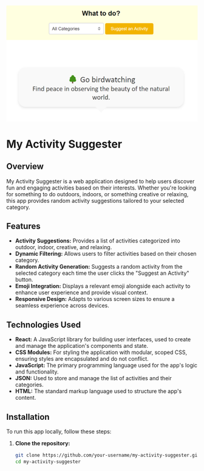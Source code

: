 ![alt text](my-activity-cover.png)

# My Activity Suggester

## Overview

My Activity Suggester is a web application designed to help users discover fun and engaging activities based on their interests. Whether you're looking for something to do outdoors, indoors, or something creative or relaxing, this app provides random activity suggestions tailored to your selected category.

## Features

- **Activity Suggestions:** Provides a list of activities categorized into outdoor, indoor, creative, and relaxing.
- **Dynamic Filtering:** Allows users to filter activities based on their chosen category.
- **Random Activity Generation:** Suggests a random activity from the selected category each time the user clicks the "Suggest an Activity" button.
- **Emoji Integration:** Displays a relevant emoji alongside each activity to enhance user experience and provide visual context.
- **Responsive Design:** Adapts to various screen sizes to ensure a seamless experience across devices.

## Technologies Used

- **React:** A JavaScript library for building user interfaces, used to create and manage the application's components and state.
- **CSS Modules:** For styling the application with modular, scoped CSS, ensuring styles are encapsulated and do not conflict.
- **JavaScript:** The primary programming language used for the app's logic and functionality.
- **JSON:** Used to store and manage the list of activities and their categories.
- **HTML:** The standard markup language used to structure the app's content.

## Installation

To run this app locally, follow these steps:

1. **Clone the repository:**

   ```bash
   git clone https://github.com/your-username/my-activity-suggester.git
   cd my-activity-suggester
